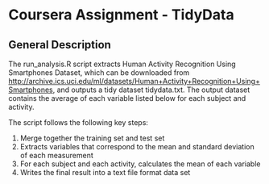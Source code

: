 # Coursera Assignment - TidyData 

## General Description
The run_analysis.R script extracts Human Activity Recognition Using Smartphones Dataset, which can be downloaded from http://archive.ics.uci.edu/ml/datasets/Human+Activity+Recognition+Using+Smartphones, and outputs a tidy dataset tidydata.txt. The output dataset contains the average of each variable listed below for each subject and activity. 

The script follows the following key steps:
1. Merge together the training set and test set
2. Extracts variables that correspond to the mean and standard deviation of each measurement
3. For each subject and each activity, calculates the mean of each variable
4. Writes the final result into a text file format data set

